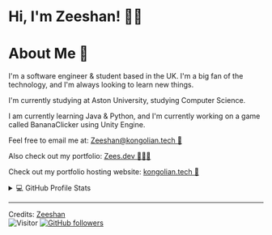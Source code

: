  <h1>Hi, I'm Zeeshan! 👋🏽</h1>



<!-- about me -->

  <h1>About Me 🦍</h1>
  <p>I'm a software engineer & student based in the UK. I'm a big fan of the technology, and I'm always looking to learn new things.</p>
  <p>I'm currently studying at Aston University, studying Computer Science.</p>
  <p>I am currently learning Java & Python, and I'm currently working on a game called BananaClicker using Unity Engine.</p>
  <p>Feel free to email me at: <a href="mailto:Zeeshan@zees.dev">Zeeshan@kongolian.tech   📧</a></p>
  <p>Also check out my portfolio: <a href="http://www.zees.dev">Zees.dev  🧑🏽‍💻</a></p>
  <p>Check out my portfolio hosting website: <a href="http://kongolian.tech/">kongolian.tech 🦍</a></p>




<!-- Github Stats -->
<details> 
  <summary>💻 GitHub Profile Stats</summary>
  <div>
    <h2 align="center"> 📊 Github stats </h2>
      <br/>
        <p align="center">
          <a href="https://github.com/Drkongy/">
          <img src="https://github-readme-stats.vercel.app/api/top-langs/?username=Drkongy&langs_count=6&theme=gruvbox&layout=compact&hide_border=true" alt="Drkongy :: Top Languages" /></a>
        </p>
        <p align="center">
          <a href="https://github.com/Drkongy/">
          <img width="49.5%" src="https://github-readme-stats.vercel.app/api?username=Drkongy&show_icons=true&theme=gruvbox&hide_border=true" />
          <img width="49.5%" src="https://github-readme-streak-stats.herokuapp.com/?user=Drkongy&theme=gruvbox&hide_border=true" />
          </a>
       </p>
     <br>
  </div>    
</details>


<!-- Footer / credits -->
---------------------------------------------------------------------------------------------------------------------
Credits: <a href="https://github.com/Drkongy">Zeeshan</a><br>
![Visitor](https://visitor-badge.laobi.icu/badge?page_id=Drkongy.repoName) [![GitHub followers](https://img.shields.io/github/followers/Drkongy.svg?style=social&label=Follow)](https://github.com/Drkongy?tab=followers)<br/>

